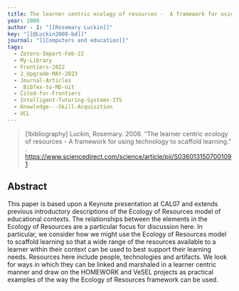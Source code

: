 ```yaml
---
title: The learner centric ecology of resources -  A framework for using technology to scaffold learning
year: 2008
author - 1: "[[Rosemary Luckin]]"
key: "[[@Luckin2008-bd]]"
journal: "[[Computers and education]]"
tags:
  - Zotero-Import-Feb-22
  - My-Library
  - Frontiers-2022
  - 2_Upgrade-MAY-2023
  - Journal-Articles
  - _BibTex-to-MD-Git
  - Cited-for-Frontiers
  - Intelligent-Tutoring-Systems-ITS
  - Knowledge---Skill-Acquisition
  - UCL
---
```


> [!bibliography]
> Luckin, Rosemary. 2008. “The learner centric ecology of resources -  A framework for using technology to scaffold learning.” . https://www.sciencedirect.com/science/article/pii/S0360131507001091

## Abstract
This paper is based upon a Keynote presentation at CAL07 and extends previous introductory descriptions of the Ecology of Resources model of educational contexts. The relationships between the elements in the Ecology of Resources are a particular focus for discussion here. In particular, we consider how we might use the Ecology of Resources model to scaffold learning so that a wide range of the resources available to a learner within their context can be used to best support their learning needs. Resources here include people, technologies and artifacts. We look for ways in which they can be linked and marshaled in a learner centric manner and draw on the HOMEWORK and VeSEL projects as practical examples of the way the Ecology of Resources framework can be used.